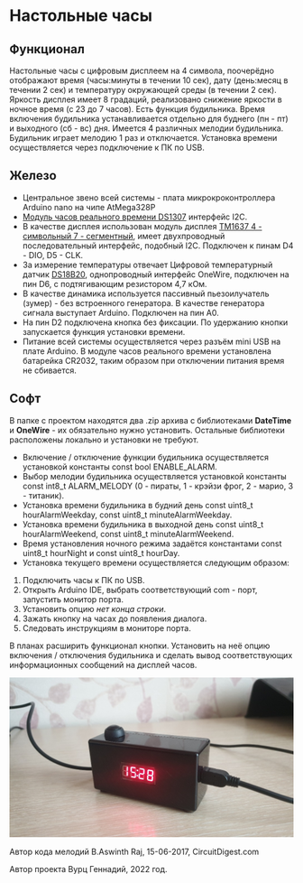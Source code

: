 # Настольные часы

## Функционал

Настольные часы с цифровым дисплеем на 4 символа, поочерёдно отображают время (часы:минуты в течении 10 сек), дату (день:месяц в течении 2 сек) и температуру окружающей среды (в течении 2 сек).
Яркость дисплея имеет 8 градаций, реализовано снижение яркости в ночное время (с 23 до 7 часов). Есть функция будильника. Время включения будильника устанавливается отдельно для
буднего (пн - пт) и выходного (сб - вс) дня. Имеется 4 различных мелодии будильника. Будильник играет мелодию 1 раз и отключается. Установка времени осуществляется через подключение к ПК по USB.

## Железо
* Центральное звено всей системы - плата микрокроконтроллера Arduino nano на чипе AtMega328P
* [Модуль часов реального времени DS1307](https://aliexpress.ru/item/32585872245.html?sku_id=12000021606776142&spm=a2g2w.productlist.search_results.0.44564aa6Bgo3Gt) интерфейс I2C.
* В качестве дисплея использован модуль дисплея [TM1637 4 - символьный 7 - сегментный](https://aliexpress.ru/item/1005001621808741.html?sku_id=12000016846561655&spm=a2g2w.productlist.search_results.1.56024aa6O2jVVB),
имеет двухпроводный последовательный интерфейс, подобный I2C. Подключен к пинам D4 - DIO, D5 - CLK.
* За измерение температуры отвечает Цифровой температурный датчик [DS18B20](https://aliexpress.ru/item/1005001621790730.html?sku_id=12000016846642752&spm=a2g2w.productlist.search_results.1.554f4aa6or2nkg), однопроводный интерфейс
OneWire, подключен на пин D6, с подтягивающим резистором 4,7 кОм.
* В качестве динамика используется пассивный пьезоилучатель (зумер) - без встроенного генератора. В качестве генератора сигнала выступает Arduino. Подключен на пин A0.
* На пин D2 подключена кнопка без фиксации. По удержанию кнопки запускается функция установки времени.
* Питание всей системы осуществляется через разъём mini USB на плате Arduino. В модуле часов реального времени установлена батарейка CR2032, таким образом при отключении питания время не сбивается.

## Софт
В папке с проектом находятся два .zip архива с библиотеками **DateTime** и **OneWire** - их обязательно нужно установить. Остальные библиотеки расположены локально и установки не требуют.
* Включение / отключение функции будильника осуществляется установкой константы const bool ENABLE_ALARM.
* Выбор мелодии будильника осуществляется установкой константы const int8_t ALARM_MELODY (0 - пираты, 1 - крэйзи фрог, 2 - марио, 3 - титаник).
* Установка времени будильника в будний день const uint8_t hourAlarmWeekday, const uint8_t minuteAlarmWeekday.
* Установка времени будильника в выходной день const uint8_t hourAlarmWeekend, const uint8_t minuteAlarmWeekend.
* Время установления ночного режима задаётся константами const uint8_t hourNight и const uint8_t hourDay.
* Установка текущего времени осуществляется следующим образом:
1. Подключить часы к ПК по USB.
2. Открыть Arduino IDE, выбрать соответствующий com - порт, запустить монитор порта.
3. Установить опцию *нет конца строки*.
4. Зажать кнопку на часах до появления диалога.
5. Следовать инструкциям в мониторе порта.

В планах расширить функционал кнопки. Установить на неё опцию включения / отключения будильника и сделать вывод соответствующих информационных сообщений на дисплей часов.

![Фото часов](/Photo/20230813_153710.jpg)

Автор кода мелодий B.Aswinth Raj, 15-06-2017, CircuitDigest.com

Автор проекта Вурц Геннадий, 2022 год. 


